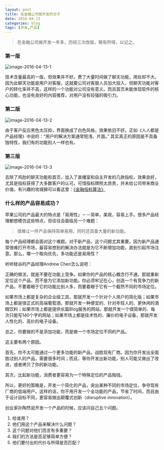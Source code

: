 ```yaml
---
layout: post
title: 在金融公司做开发的日子
date: 2016-04-13
categories: blog
tags: [开发,产品]
---
```


>在金融公司做开发一年多，历经三次改版，略有所得，以记之。

### 第一版

![image-2016-04-13-1](http://7xsv37.com1.z0.glb.clouddn.com/black.png)

技术含量最高的一版，但效果并不好。费了大量时间做了聊天功能，用处却不大。因为此聊天功能是用户对客服，这就要公司对客服人员加大投入，但聊天功能对客户的转化率并不高，这样的一个功能对公司没有意义。而且首页未能体现软件的核心功能，也没有良好的内容推荐，对用户没有较强的吸引力。

### 第二版

![image-2016-04-13-2](http://7xsv37.com1.z0.glb.clouddn.com/white.png)

由于客户反应黑色太压抑，界面换成了白色风格，效果依旧不好。正如《人人都是产品经理》中说的：“用户的解决方案通常短浅、片面。” 其实真正的原因是不具备独特性，我们有的功能别人一样也有。

### 第三版

![image-2016-04-13-3](http://7xsv37.com1.z0.glb.clouddn.com/current.png)

去除了鸡肋的聊天功能和首页，加入了直播室和自主开发的几款指标，效果良好，尤其是指标获得了大多数客户的认可。可惜指标牌照太昂贵，并未给公司带来商业价值。有兴趣的攻城狮可以看这里：[《金融指标算法》](http://uchiha-peng.github.io/blog/2016/04/10/develop-indicators/)

### 什么样的产品容易成功？

苹果公司的产品最大的特点是「易用性」－－简单，美观，容易上手。很多产品经理都想模仿这些特点，但往往会面临另一个难题：

> 很难让一件产品保持简单易用，同时还具备大量的新功能。

每个产品经理都会面对这个难题。对于新产品，这个问题尤其重要。因为新产品通常很难打开市场，最容易想到的解决办法就是为它不断增加功能，直到引起市场注意。那么，哪一个取向优先，多功能还是易用性？

听听硅谷的产品经理Andrew Chen怎么说吧：

正确的做法，就是不要在功能上竞争。如果你的产品的核心概念行不通，那就重新定位这个产品，而不是为它添加新功能。你必须牢记在心，创造一个有竞争力的新产品，不要着眼于它的功能比别人多，而要着眼于它有一个截然不同的市场定位。

如果市场上都是复杂的企业级工具，那就开发一个针对个人用户的简化版；如果市场上都是很正式的高端葡萄酒，那就开发一种便宜的、针对年轻人的、更休闲的酒精饮料；如果市场上都是提供长篇Blog服务的网站，那就开发一个很简单的、每次只能写140个字的网站；如果市场上都是技术性的、廉价的电子设备，那就开发人性化的、高价的电子设备。

总之，你要做的不是添加功能，而是做一个市场定位不同的产品。

这主要有两个原因。

首先，你不太可能通过一个更多功能的新产品，战胜现有厂商。因为你开发出全面胜过别人的产品，需要很多时间；而且，等你开发出新功能，别人可能又做出了改进，或者拷贝了你的新功能。

其次，比起新功能，消费者更容易为一个特殊定位的产品掏钱。

所以，更好的策略是，开发一个简化的产品，突出某种不同的市场定位，争夺现有厂商的低端用户。这样的话，你不用开发一个全功能的产品，节省了时间，而且由于设计目标不同，更容易做出颠覆式创新（disruptive innovation）。

创业家孙陶然说开发一个产品的时候，应该问自己五个问题。

1. 给谁用？
2. 他们用这个产品来解决什么问题？
3. 这个问题对他们而言有多重要？
4. 我们的方法是否足够简单方便？
5. 他们要付出的代价与所得是否匹配？